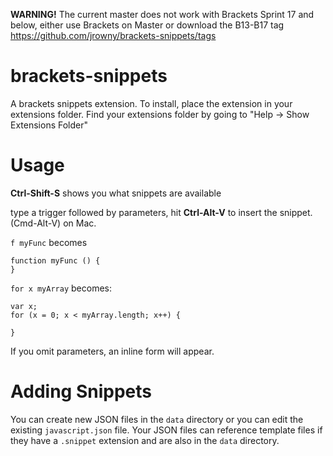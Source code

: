 **WARNING!** The current master does not work with Brackets Sprint 17 and below, either use Brackets on Master or download the B13-B17 tag https://github.com/jrowny/brackets-snippets/tags

brackets-snippets
=================

A brackets snippets extension. To install, place the extension in your extensions folder. Find your extensions folder by going to "Help -> Show Extensions Folder"

Usage
=====
**Ctrl-Shift-S** shows you what snippets are available

type a trigger followed by parameters, hit **Ctrl-Alt-V** to insert the snippet. (Cmd-Alt-V) on Mac. 

```f myFunc``` becomes 

```
function myFunc () {
}
```

```for x myArray```
becomes:
```
var x;
for (x = 0; x < myArray.length; x++) {

}
```

If you omit parameters, an inline form will appear. 

Adding Snippets
===============
You can create new JSON files in the ```data``` directory or you can edit the existing ```javascript.json``` file. Your JSON files can reference template files if they have a `.snippet` extension and are also in the `data` directory.
